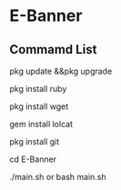 # E-Banner

## Commamd List
pkg update &&pkg upgrade

pkg install ruby

pkg install wget

gem install lolcat

pkg install git

cd E-Banner

./main.sh or bash main.sh
